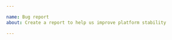 ```yaml
---

name: Bug report
about: Create a report to help us improve platform stability

---
```


<!--

Hey there!


Thanks for taking the time to notify the community of an issue with the Directus app.

Please be as detailed as you possibly be can about the problem at hand. Being able to reproduce the issue quickly (or at all) ensures that the issue can be fixed as quickly as possible.

Some useful details to include: your version of Directus, stack/server info, screenshots, logs, or even database dumps.

Also, for security issues, please email support@directus.io directly.


Keep being awesome!

✨🐰✨

-->
